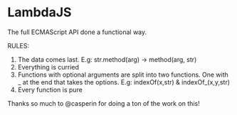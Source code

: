 LambdaJS
========
The full ECMAScript API done a functional way.

RULES:
 1. The data comes last. E.g: str.method(arg) -> method(arg, str)
 2. Everything is curried
 3. Functions with optional arguments are split into two functions. One with _ at the end that takes the options. E.g: indexOf(x,str) & indexOf_(x,y,str)
 4. Every function is pure

Thanks so much to @casperin for doing a ton of the work on this!